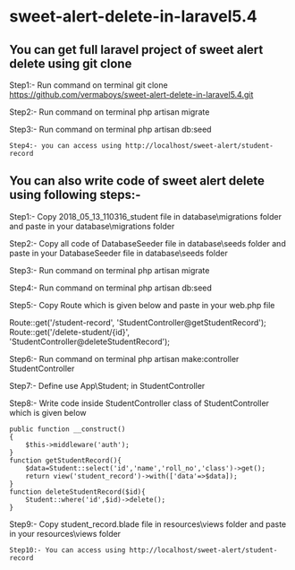 # sweet-alert-delete-in-laravel5.4

## You can get full laravel project of sweet alert delete using git clone

Step1:- Run command on terminal git clone https://github.com/vermaboys/sweet-alert-delete-in-laravel5.4.git

Step2:- Run command on terminal php artisan migrate

Step3:- Run command on terminal php artisan db:seed

```
Step4:- you can access using http://localhost/sweet-alert/student-record
```

## You can also write code of sweet alert delete using following steps:-

Step1:- Copy 2018_05_13_110316_student file in database\migrations folder and paste in your database\migrations folder 

Step2:- Copy all code of DatabaseSeeder file in database\seeds folder and paste in your DatabaseSeeder file in database\seeds folder

Step3:- Run command on terminal php artisan migrate

Step4:- Run command on terminal php artisan db:seed

Step5:- Copy Route which is given below and paste in your web.php file

Route::get('/student-record', 'StudentController@getStudentRecord');
Route::get('/delete-student/{id}', 'StudentController@deleteStudentRecord');

Step6:- Run command on terminal php artisan make:controller StudentController

Step7:- Define use App\Student; in StudentController

Step8:- Write code inside StudentController class of StudentController which is given below
```
public function __construct()
{
    $this->middleware('auth');
}
function getStudentRecord(){
    $data=Student::select('id','name','roll_no','class')->get();
    return view('student_record')->with(['data'=>$data]);
}
function deleteStudentRecord($id){
    Student::where('id',$id)->delete();
}
```

Step9:- Copy student_record.blade file in resources\views folder and paste in your resources\views folder

```
Step10:- You can access using http://localhost/sweet-alert/student-record
```